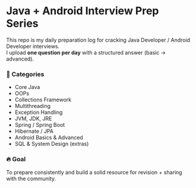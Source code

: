 
# Java + Android Interview Prep Series 

This repo is my daily preparation log for cracking Java Developer / Android Developer interviews.  
I upload **one question per day** with a structured answer (basic → advanced).  

### 📌 Categories
- Core Java
- OOPs
- Collections Framework
- Multithreading
- Exception Handling
- JVM, JDK, JRE
- Spring / Spring Boot
- Hibernate / JPA
- Android Basics & Advanced
- SQL & System Design (extras)

### 🔥 Goal
To prepare consistently and build a solid resource for revision + sharing with the community.
